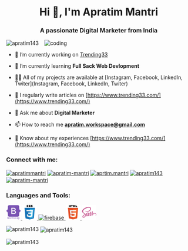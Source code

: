 <h1 align="center">Hi 👋, I'm Apratim Mantri</h1>
<h3 align="center">A passionate Digital Marketer from India</h3>
<img align="right" alt="coding" width="400" src="https://camo.githubusercontent.com/cae12fddd9d6982901d82580bdf321d81fb299141098ca1c2d4891870827bf17/68747470733a2f2f6d69726f2e6d656469756d2e636f6d2f6d61782f313336302f302a37513379765349765f7430696f4a2d5a2e676966">

<p align="left"> <img src="https://komarev.com/ghpvc/?username=apratim143&label=Profile%20views&color=0e75b6&style=flat" alt="apratim143" /> </p>

- 🔭 I’m currently working on [Trending33](https://www.trending33.com/)

- 🌱 I’m currently learning **Full Sack Web Devlopment**

- 👨‍💻 All of my projects are available at [Instagram, Facebook, LinkedIn, Twiter](Instagram, Facebook, LinkedIn, Twiter)

- 📝 I regularly write articles on [https://www.trending33.com/](https://www.trending33.com/)

- 💬 Ask me about **Digital Marketer**

- 📫 How to reach me **apratim.workspace@gmail.com**

- 📄 Know about my experiences [https://www.trending33.com/](https://www.trending33.com/)

<h3 align="left">Connect with me:</h3>
<p align="left">
<a href="https://twitter.com/apratimmantri" target="blank"><img align="center" src="https://raw.githubusercontent.com/rahuldkjain/github-profile-readme-generator/master/src/images/icons/Social/twitter.svg" alt="apratimmantri" height="30" width="40" /></a>
<a href="https://linkedin.com/in/apratim-mantri" target="blank"><img align="center" src="https://raw.githubusercontent.com/rahuldkjain/github-profile-readme-generator/master/src/images/icons/Social/linked-in-alt.svg" alt="apratim-mantri" height="30" width="40" /></a>
<a href="https://fb.com/aprtim.mantri" target="blank"><img align="center" src="https://raw.githubusercontent.com/rahuldkjain/github-profile-readme-generator/master/src/images/icons/Social/facebook.svg" alt="aprtim.mantri" height="30" width="40" /></a>
<a href="https://instagram.com/apratim143" target="blank"><img align="center" src="https://raw.githubusercontent.com/rahuldkjain/github-profile-readme-generator/master/src/images/icons/Social/instagram.svg" alt="apratim143" height="30" width="40" /></a>
<a href="https://www.youtube.com/c/apratim-mantri" target="blank"><img align="center" src="https://raw.githubusercontent.com/rahuldkjain/github-profile-readme-generator/master/src/images/icons/Social/youtube.svg" alt="apratim-mantri" height="30" width="40" /></a>
</p>

<h3 align="left">Languages and Tools:</h3>
<p align="left"> <a href="https://getbootstrap.com" target="_blank" rel="noreferrer"> <img src="https://raw.githubusercontent.com/devicons/devicon/master/icons/bootstrap/bootstrap-plain-wordmark.svg" alt="bootstrap" width="40" height="40"/> </a> <a href="https://www.w3schools.com/css/" target="_blank" rel="noreferrer"> <img src="https://raw.githubusercontent.com/devicons/devicon/master/icons/css3/css3-original-wordmark.svg" alt="css3" width="40" height="40"/> </a> <a href="https://firebase.google.com/" target="_blank" rel="noreferrer"> <img src="https://www.vectorlogo.zone/logos/firebase/firebase-icon.svg" alt="firebase" width="40" height="40"/> </a> <a href="https://www.w3.org/html/" target="_blank" rel="noreferrer"> <img src="https://raw.githubusercontent.com/devicons/devicon/master/icons/html5/html5-original-wordmark.svg" alt="html5" width="40" height="40"/> </a> <a href="https://sass-lang.com" target="_blank" rel="noreferrer"> <img src="https://raw.githubusercontent.com/devicons/devicon/master/icons/sass/sass-original.svg" alt="sass" width="40" height="40"/> </a> </p>

<p><img align="left" src="https://github-readme-stats.vercel.app/api/top-langs?username=apratim143&show_icons=true&locale=en&layout=compact" alt="apratim143" /></p>

<p>&nbsp;<img align="center" src="https://github-readme-stats.vercel.app/api?username=apratim143&show_icons=true&locale=en" alt="apratim143" /></p>

<p><img align="center" src="https://github-readme-streak-stats.herokuapp.com/?user=apratim143&" alt="apratim143" /></p>
